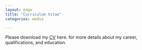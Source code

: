 ```yaml
---
layout: page
title: "Curriculum Vitae"
categories: media

---
```


Please download my [CV](/assets/CV_savolainen_sonja.pdf) here. for more details about my career, qualifications, and education.
